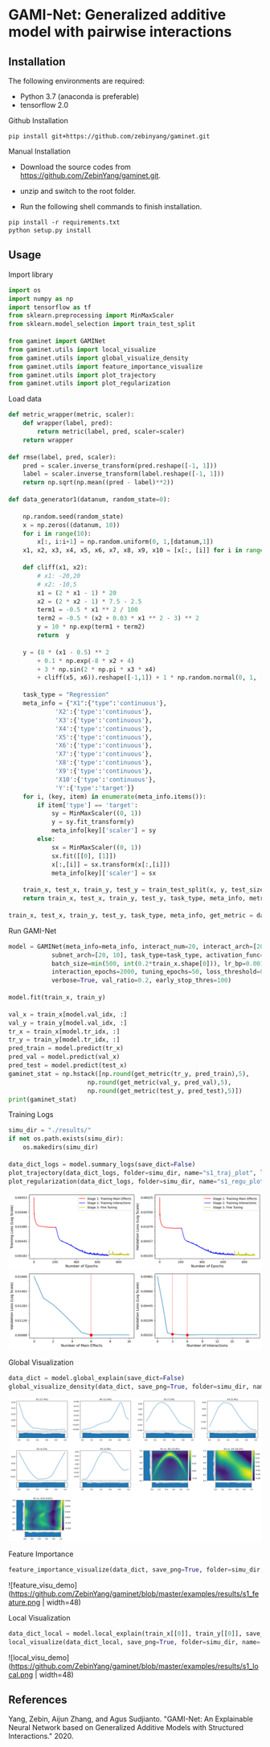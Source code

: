#  GAMI-Net: Generalized additive model with pairwise interactions

## Installation 

The following environments are required:

- Python 3.7 (anaconda is preferable)
- tensorflow 2.0


Github Installation
```shell
pip install git+https://github.com/zebinyang/gaminet.git
```

Manual Installation

- Download the source codes from https://github.com/ZebinYang/gaminet.git.

- unzip and switch to the root folder.

- Run the following shell commands to finish installation.

```shell
pip install -r requirements.txt
python setup.py install
```


## Usage

Import library
```python
import os
import numpy as np
import tensorflow as tf
from sklearn.preprocessing import MinMaxScaler
from sklearn.model_selection import train_test_split

from gaminet import GAMINet
from gaminet.utils import local_visualize
from gaminet.utils import global_visualize_density
from gaminet.utils import feature_importance_visualize
from gaminet.utils import plot_trajectory
from gaminet.utils import plot_regularization
```

Load data 
```python
def metric_wrapper(metric, scaler):
    def wrapper(label, pred):
        return metric(label, pred, scaler=scaler)
    return wrapper

def rmse(label, pred, scaler):
    pred = scaler.inverse_transform(pred.reshape([-1, 1]))
    label = scaler.inverse_transform(label.reshape([-1, 1]))
    return np.sqrt(np.mean((pred - label)**2))

def data_generator1(datanum, random_state=0):
    
    np.random.seed(random_state)
    x = np.zeros((datanum, 10))
    for i in range(10):
        x[:, i:i+1] = np.random.uniform(0, 1,[datanum,1])
    x1, x2, x3, x4, x5, x6, x7, x8, x9, x10 = [x[:, [i]] for i in range(10)]

    def cliff(x1, x2):
        # x1: -20,20
        # x2: -10,5
        x1 = (2 * x1 - 1) * 20
        x2 = (2 * x2 - 1) * 7.5 - 2.5
        term1 = -0.5 * x1 ** 2 / 100
        term2 = -0.5 * (x2 + 0.03 * x1 ** 2 - 3) ** 2
        y = 10 * np.exp(term1 + term2)
        return  y

    y = (8 * (x1 - 0.5) ** 2
        + 0.1 * np.exp(-8 * x2 + 4)
        + 3 * np.sin(2 * np.pi * x3 * x4)
        + cliff(x5, x6)).reshape([-1,1]) + 1 * np.random.normal(0, 1, [datanum, 1])

    task_type = "Regression"
    meta_info = {"X1":{"type":'continuous'},
             'X2':{'type':'continuous'},
             'X3':{'type':'continuous'},
             'X4':{'type':'continuous'},
             'X5':{'type':'continuous'},
             'X6':{'type':'continuous'},
             'X7':{'type':'continuous'},
             'X8':{'type':'continuous'},
             'X9':{'type':'continuous'},
             'X10':{'type':'continuous'},
             'Y':{'type':'target'}}
    for i, (key, item) in enumerate(meta_info.items()):
        if item['type'] == 'target':
            sy = MinMaxScaler((0, 1))
            y = sy.fit_transform(y)
            meta_info[key]['scaler'] = sy
        else:
            sx = MinMaxScaler((0, 1))
            sx.fit([[0], [1]])
            x[:,[i]] = sx.transform(x[:,[i]])
            meta_info[key]['scaler'] = sx

    train_x, test_x, train_y, test_y = train_test_split(x, y, test_size=0.2, random_state=random_state)
    return train_x, test_x, train_y, test_y, task_type, meta_info, metric_wrapper(rmse, sy)

train_x, test_x, train_y, test_y, task_type, meta_info, get_metric = data_generator1(datanum=5000, random_state=0)
```

Run GAMI-Net
```python
model = GAMINet(meta_info=meta_info, interact_num=20, interact_arch=[20, 10],
            subnet_arch=[20, 10], task_type=task_type, activation_func=tf.tanh, main_grid_size=41, interact_grid_size=41,
            batch_size=min(500, int(0.2*train_x.shape[0])), lr_bp=0.001, main_effect_epochs=2000,
            interaction_epochs=2000, tuning_epochs=50, loss_threshold=0.01,
            verbose=True, val_ratio=0.2, early_stop_thres=100)

model.fit(train_x, train_y)

val_x = train_x[model.val_idx, :]
val_y = train_y[model.val_idx, :]
tr_x = train_x[model.tr_idx, :]
tr_y = train_y[model.tr_idx, :]
pred_train = model.predict(tr_x)
pred_val = model.predict(val_x)
pred_test = model.predict(test_x)
gaminet_stat = np.hstack([np.round(get_metric(tr_y, pred_train),5), 
                      np.round(get_metric(val_y, pred_val),5),
                      np.round(get_metric(test_y, pred_test),5)])
print(gaminet_stat)
```

Training Logs
```python 
simu_dir = "./results/"
if not os.path.exists(simu_dir):
    os.makedirs(simu_dir)

data_dict_logs = model.summary_logs(save_dict=False)
plot_trajectory(data_dict_logs, folder=simu_dir, name="s1_traj_plot", log_scale=True, save_png=True, save_eps=False)
plot_regularization(data_dict_logs, folder=simu_dir, name="s1_regu_plot", log_scale=True, save_png=True, save_eps=False)
```
![traj_visu_demo](https://github.com/ZebinYang/gaminet/blob/master/examples/results/s1_traj_plot.png)
![regu_visu_demo](https://github.com/ZebinYang/gaminet/blob/master/examples/results/s1_regu_plot.png)

Global Visualization
```python 
data_dict = model.global_explain(save_dict=False)
global_visualize_density(data_dict, save_png=True, folder=simu_dir, name='s1_global')
```
![global_visu_demo](https://github.com/ZebinYang/gaminet/blob/master/examples/results/s1_global.png)

Feature Importance
```python 
feature_importance_visualize(data_dict, save_png=True, folder=simu_dir, name='s1_feature')
```
![feature_visu_demo](https://github.com/ZebinYang/gaminet/blob/master/examples/results/s1_feature.png | width=48)

Local Visualization
```python 
data_dict_local = model.local_explain(train_x[[0]], train_y[[0]], save_dict=False)
local_visualize(data_dict_local, save_png=True, folder=simu_dir, name='s1_local')
```
![local_visu_demo](https://github.com/ZebinYang/gaminet/blob/master/examples/results/s1_local.png | width=48)


References
----------
Yang, Zebin, Aijun Zhang, and Agus Sudjianto. "GAMI-Net: An Explainable Neural Network based on Generalized Additive Models with Structured Interactions." 2020.
